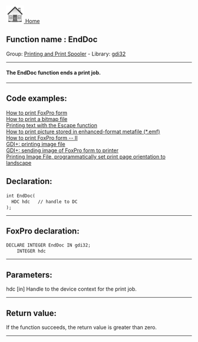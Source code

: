 [<img src="../../images/home.png"> Home ](https://github.com/VFPX/Win32API)  

## Function name : EndDoc
Group: [Printing and Print Spooler](../../functions_group.md#Printing_and_Print_Spooler)  -  Library: [gdi32](../../Libraries.md#gdi32)  
***  


#### The EndDoc function ends a print job.
***  


## Code examples:
[How to print FoxPro form](../../samples/sample_158.md)  
[How to print a bitmap file](../../samples/sample_211.md)  
[Printing text with the Escape function](../../samples/sample_357.md)  
[How to print picture stored in enhanced-format metafile (*.emf)](../../samples/sample_405.md)  
[How to print FoxPro form -- II](../../samples/sample_406.md)  
[GDI+: printing image file](../../samples/sample_452.md)  
[GDI+: sending image of FoxPro form to printer](../../samples/sample_455.md)  
[Printing Image File, programmatically set print page orientation to landscape](../../samples/sample_555.md)  

## Declaration:
```foxpro  
int EndDoc(
  HDC hdc   // handle to DC
);  
```  
***  


## FoxPro declaration:
```foxpro  
DECLARE INTEGER EndDoc IN gdi32;
	INTEGER hdc  
```  
***  


## Parameters:
hdc 
[in] Handle to the device context for the print job.  
***  


## Return value:
If the function succeeds, the return value is greater than zero.  
***  

